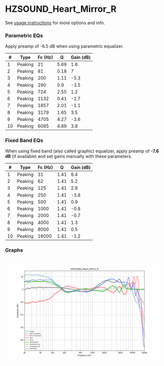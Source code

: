# HZSOUND_Heart_Mirror_R
See [usage instructions](https://github.com/jaakkopasanen/AutoEq#usage) for more options and info.

### Parametric EQs
Apply preamp of -6.5 dB when using parametric equalizer.

|   # | Type    |   Fc (Hz) |    Q |   Gain (dB) |
|-----|---------|-----------|------|-------------|
|   1 | Peaking |        21 | 5.69 |         1.6 |
|   2 | Peaking |        81 | 0.18 |         7   |
|   3 | Peaking |       200 | 1.11 |        -5.3 |
|   4 | Peaking |       290 | 0.9  |        -3.5 |
|   5 | Peaking |       724 | 2.55 |         1.2 |
|   6 | Peaking |      1132 | 0.41 |        -1.7 |
|   7 | Peaking |      1857 | 2.01 |        -1.1 |
|   8 | Peaking |      3179 | 1.65 |         3.5 |
|   9 | Peaking |      4705 | 4.27 |        -3.6 |
|  10 | Peaking |      6085 | 4.89 |         3.8 |

### Fixed Band EQs
When using fixed band (also called graphic) equalizer, apply preamp of **-7.6 dB** (if available) and set gains manually with these parameters.

|   # | Type    |   Fc (Hz) |    Q |   Gain (dB) |
|-----|---------|-----------|------|-------------|
|   1 | Peaking |        31 | 1.41 |         6.4 |
|   2 | Peaking |        62 | 1.41 |         5.2 |
|   3 | Peaking |       125 | 1.41 |         2.8 |
|   4 | Peaking |       250 | 1.41 |        -3.8 |
|   5 | Peaking |       500 | 1.41 |         0.9 |
|   6 | Peaking |      1000 | 1.41 |        -0.8 |
|   7 | Peaking |      2000 | 1.41 |        -0.7 |
|   8 | Peaking |      4000 | 1.41 |         1.3 |
|   9 | Peaking |      8000 | 1.41 |         0.5 |
|  10 | Peaking |     16000 | 1.41 |        -1.2 |

### Graphs
![](./HZSOUND_Heart_Mirror_R.png)
